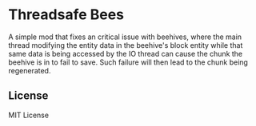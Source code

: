 # Threadsafe Bees

A simple mod that fixes an critical issue with beehives, 
where the main thread modifying the entity data in the beehive's block entity
while that same data is being accessed by the IO thread
can cause the chunk the beehive is in to fail to save.
Such failure will then lead to the chunk being regenerated.

## License
MIT License
